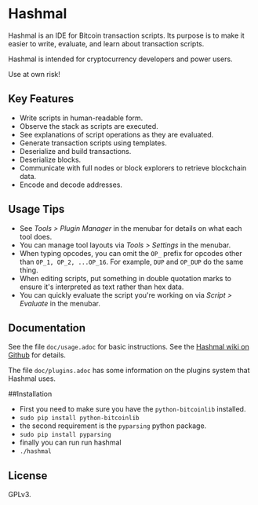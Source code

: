 # Hashmal

Hashmal is an IDE for Bitcoin transaction scripts. Its purpose is to make it easier to write, evaluate, and learn about transaction scripts.

Hashmal is intended for cryptocurrency developers and power users.

Use at own risk!

## Key Features

- Write scripts in human-readable form.
- Observe the stack as scripts are executed.
- See explanations of script operations as they are evaluated.
- Generate transaction scripts using templates.
- Deserialize and build transactions.
- Deserialize blocks.
- Communicate with full nodes or block explorers to retrieve blockchain data.
- Encode and decode addresses.

## Usage Tips

- See *Tools > Plugin Manager* in the menubar for details on what each tool does.
- You can manage tool layouts via *Tools > Settings* in the menubar.
- When typing opcodes, you can omit the `OP_` prefix for opcodes other than `OP_1, OP_2, ...OP_16`. For example, `DUP` and `OP_DUP` do the same thing.
- When editing scripts, put something in double quotation marks to ensure it's interpreted as text rather than hex data.
- You can quickly evaluate the script you're working on via *Script > Evaluate* in the menubar.

## Documentation

See the file `doc/usage.adoc` for basic instructions. See the [Hashmal wiki on Github](https://github.com/mazaclub/hashmal/wiki) for details.

The file `doc/plugins.adoc` has some information on the plugins system that Hashmal uses.

##Installation
- First you need to make sure you have the `python-bitcoinlib` installed. 
- `sudo pip install python-bitcoinlib`
- the second requirement is the `pyparsing` python package. 
- `sudo pip install pyparsing`
- finally you can run run hashmal
- `./hashmal`

## License

GPLv3.
